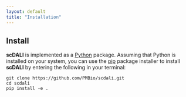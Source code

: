```yaml
---
layout: default
title: "Installation"
---
```


## Install

<strong>scDALI</strong> is implemented as a [Python](https://www.python.org/downloads/) package. Assuming that Python is installed on your system, you can use the [pip](https://pip.pypa.io/en/stable/) package installer to install <strong>scDALI</strong> by entering the following in your terminal:

    git clone https://github.com/PMBio/scdali.git
    cd scdali
    pip install -e .
